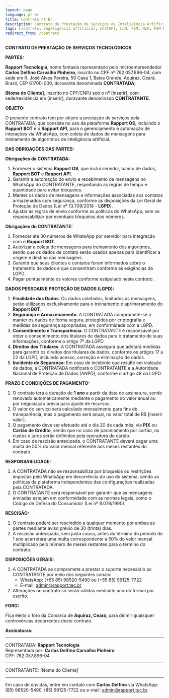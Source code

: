 ```yaml
---
layout: page
language: pt-br
title: Contrato Pt-Br
description: Contrato de Prestação de Serviços de Inteligência Artificial
tags: [contrato, ingeligência artificial, chatGPT, LLM, FSM, NLP, FSM-NLP, RAPPORT, RAPPORT OS, RAPPORT, BOT, RAPPORT BOT, RAPPORT API, API]
redirect_from: /contrato
---
```


**CONTRATO DE PRESTAÇÃO DE SERVIÇOS TECNOLÓGICOS**

**PARTES:**

**Rapport Tecnologia**, nome fantasia representado pelo microempreendedor **Carlos Delfino Carvalho Pinheiro**, inscrito no CPF nº 762.057.896-04, com sede em R. José Alves Pereira, 50 Casa 1, Baixa Grande, Aquiraz, Ceará, Brasil, CEP 61700-000, doravante denominada **CONTRATADA**;

**[Nome do Cliente]**, inscrito no CPF/CNPJ sob o nº [inserir], com sede/residência em [inserir], doravante denominado **CONTRATANTE**.

**OBJETO:**

O presente contrato tem por objeto a prestação de serviços pela CONTRATADA, que consiste no uso da plataforma **Rapport OS**, incluindo o **Rapport BOT** e o **Rapport API**, para o gerenciamento e automação de interações via WhatsApp, com coleta de dados de mensagens para treinamento de algoritmos de inteligência artificial.

**DAS OBRIGAÇÕES DAS PARTES:**

**Obrigações da CONTRATADA:**
1. Fornecer o sistema **Rapport OS**, que inclui servidor, banco de dados, **Rapport BOT** e **Rapport API**.
2. Garantir a automação do envio e recebimento de mensagens no WhatsApp do CONTRATANTE, respeitando as regras de tempo e quantidade para evitar bloqueios.
3. Manter os dados de mensagens e informações associadas aos contatos armazenados com segurança, conforme as disposições da Lei Geral de Proteção de Dados (Lei nº 13.709/2018 - **LGPD**).
4. Ajustar as regras de envio conforme as políticas do WhatsApp, sem se responsabilizar por eventuais bloqueios dos números.

**Obrigações do CONTRATANTE:**
1. Fornecer até 30 números de WhatsApp por servidor para integração com o **Rapport BOT**.
2. Autorizar a coleta de mensagens para treinamento dos algoritmos, sendo que os dados de contato serão usados apenas para identificar a origem e destino das mensagens.
3. Garantir que seus clientes e contatos foram informados sobre o tratamento de dados e que consentiram conforme as exigências da LGPD.
4. Pagar pontualmente os valores conforme estipulado neste contrato.

**DADOS PESSOAIS E PROTEÇÃO DE DADOS (LGPD):**

1. **Finalidade dos Dados**: Os dados coletados, limitados às mensagens, serão utilizados exclusivamente para o treinamento e aprimoramento do **Rapport BOT**.
2. **Segurança e Armazenamento**: A CONTRATADA compromete-se a manter os dados de forma segura, protegidos por criptografia e medidas de segurança apropriadas, em conformidade com a LGPD.
3. **Consentimento e Transparência**: O CONTRATANTE é responsável por obter o consentimento dos titulares de dados para o tratamento de suas informações, conforme o artigo 7º da LGPD.
4. **Direitos dos Titulares**: A CONTRATADA assegura que adotará medidas para garantir os direitos dos titulares de dados, conforme os artigos 17 a 22 da LGPD, incluindo acesso, correção e eliminação de dados.
5. **Incidente de Segurança**: Em caso de incidente que resulte em violação de dados, a CONTRATADA notificará o CONTRATANTE e a Autoridade Nacional de Proteção de Dados (ANPD), conforme o artigo 48 da LGPD.

**PRAZO E CONDIÇÕES DE PAGAMENTO:**

1. O contrato terá a duração de **1 ano** a partir da data de assinatura, sendo renovado automaticamente mediante o pagamento do valor anual ou por negociação prévia para ajuste de recursos.
2. O valor do serviço será calculado mensalmente para fins de transparência, mas o pagamento será anual, no valor total de R$ [inserir valor].
3. O pagamento deve ser efetuado até o dia 20 de cada mês, via **PIX** ou **Cartão de Crédito**, sendo que no caso de parcelamento por cartão, os custos e juros serão definidos pela operadora do cartão.
4. Em caso de rescisão antecipada, o CONTRATANTE deverá pagar uma multa de 50% do valor mensal referente aos meses restantes do contrato.

**RESPONSABILIDADE:**

1. A CONTRATADA não se responsabiliza por bloqueios ou restrições impostas pelo WhatsApp em decorrência do uso do sistema, sendo as políticas da plataforma independentes das configurações realizadas pela CONTRATADA.
2. O CONTRATANTE será responsável por garantir que as mensagens enviadas estejam em conformidade com as normas legais, como o Código de Defesa do Consumidor (Lei nº 8.078/1990).

**RESCISÃO:**

1. O contrato poderá ser rescindido a qualquer momento por ambas as partes mediante aviso prévio de 30 (trinta) dias.
2. A rescisão antecipada, sem justa causa, antes do término do período de 1 ano acarretará uma multa correspondente a 50% do valor mensal multiplicado pelo número de meses restantes para o término do contrato.

**DISPOSIÇÕES GERAIS:**

1. A CONTRATADA se compromete a prestar o suporte necessário ao CONTRATANTE por meio dos seguintes canais:  
   - WhatsApp: (+55 85) 98520-5490 ou (+55 85) 99125-7722  
   - E-mail: admin@rapport.tec.br
2. Alterações no contrato só serão válidas mediante acordo formal por escrito.

**FORO:**

Fica eleito o foro da Comarca de **Aquiraz, Ceará**, para dirimir quaisquer controvérsias decorrentes deste contrato.

**Assinaturas:**

_____________________________________________  
CONTRATADA: **Rapport Tecnologia**  
Representada por: **Carlos Delfino Carvalho Pinheiro**  
CPF: 762.057.896-04

_____________________________________________  
CONTRATANTE: [Nome do Cliente]

---

Em caso de dúvidas, entre em contato com **Carlos Delfino** via WhatsApp: (85) 98520-5490, (85) 99125-7722 ou e-mail: admin@rapport.tec.br.